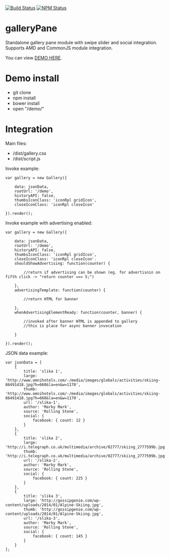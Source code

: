 [![Build Status](https://travis-ci.org/davoreric/galleryPane.svg?branch=master)](https://travis-ci.org/davoreric/galleryPane)
[![NPM Status](https://img.shields.io/npm/v/gallery-pane.svg?style=flat-square)](https://www.npmjs.com/package/gallery-pane)

# galleryPane
Standalone gallery pane module with swipe slider and social integration. Supports AMD and CommonJS module integration.

You can view [DEMO HERE](http://davoreric.github.io/galleryPane/).


# Demo install
- git clone
- npm install
- bower install
- open "/demo/"

# Integration

Main files:

- /dist/gallery.css
- /dist/script.js

Invoke example:

    var gallery = new Gallery({

        data: jsonData,
        rootUrl: '/demo',
        historyAPI: false,
        thumbsIconClass: 'iconRpl gridIcon',
        closeIconClass: 'iconRpl closeIcon'

    }).render();

Invoke example with advertising enabled:

    var gallery = new Gallery({

        data: jsonData,
        rootUrl: '/demo',
        historyAPI: false,
        thumbsIconClass: 'iconRpl gridIcon',
        closeIconClass: 'iconRpl closeIcon'.
        shouldShowAdvertising: function(counter) {

            //return if advertising can be shown (eg. for advertisnin on fifth click -> "return counter === 5;")

        },
        advertisingTemplate: function(counter) {

            //return HTML for banner

        },
        whenAdvertisingElementReady: function(counter, banner) {

            //invoked after banner HTML is appended to gallery
            //this is place for async banner invocation

        }

    }).render();

JSON data example:

    var jsonData = [
        {
            title: 'slika 1',
            large: 'http://www.omnihotels.com/-/media/images/globals/activities/skiing-86491418.jpg?h=660&la=en&w=1170',
            thumb: 'http://www.omnihotels.com/-/media/images/globals/activities/skiing-86491418.jpg?h=660&la=en&w=1170',
            url: '/slika-1',
            author: 'Marky Mark',
            source: 'Rolling Stone',
            social: {
                facebook: { count: 12 }
            }
        },
        {
            title: 'slika 2',
            large: 'http://i.telegraph.co.uk/multimedia/archive/02777/skiing_2777599b.jpg',
            thumb: 'http://i.telegraph.co.uk/multimedia/archive/02777/skiing_2777599b.jpg',
            url: '/slika-2',
            author: 'Marky Mark',
            source: 'Rolling Stone',
            social: {
                facebook: { count: 225 }
            }
        },
        {
            title: 'slika 3',
            large: 'http://gossipgenie.com/wp-content/uploads/2014/01/Alpine-Skiing.jpg',
            thumb: 'http://gossipgenie.com/wp-content/uploads/2014/01/Alpine-Skiing.jpg',
            url: '/slika-3',
            author: 'Marky Mark',
            source: 'Rolling Stone',
            social: {
                facebook: { count: 145 }
            }
        }
    ];





